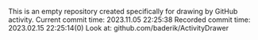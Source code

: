 This is an empty repository created specifically for drawing by GitHub activity.
Current commit time: 2023.11.05 22:25:38
Recorded commit time: 2023.02.15 22:25:14(0)
Look at: github.com/baderik/ActivityDrawer
